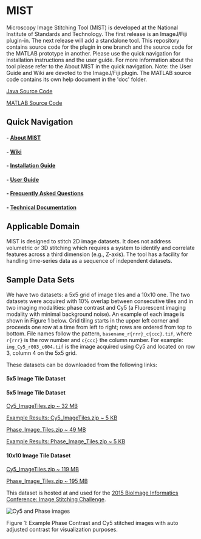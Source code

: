 # MIST
Microscopy Image Stitching Tool (MIST) is developed at the National Institute of Standards and Technology. The first release is an ImageJ/Fiji plugin-in. The next release will add a standalone tool. This repository contains source code for the plugin in one branch and the source code for the MATLAB prototype in another. Please use the quick navigation for installation instructions and the user guide. For more information about the tool please refer to the About MIST in the quick navigation. Note: the User Guide and Wiki are devoted to the ImageJ/Fiji plugin. The MATLAB source code contains its own help document in the 'doc' folder.

[Java Source Code](https://github.com/USNISTGOV/MIST/tree/master)

[MATLAB Source Code](https://github.com/USNISTGOV/MIST/tree/mist-matlab)

## Quick Navigation

#### - [About MIST](https://isg.nist.gov/deepzoomweb/resources/csmet/pages/image_stitching/image_stitching.html)
#### - [Wiki](https://github.com/USNISTGOV/MIST/wiki)
#### - [Installation Guide](https://github.com/USNISTGOV/MIST/wiki/Install-Guide)
#### - [User Guide](https://github.com/USNISTGOV/MIST/wiki/User-Guide)
#### - [Frequently Asked Questions](https://github.com/USNISTGOV/MIST/wiki/FAQ)
#### - [Technical Documentation](https://github.com/USNISTGOV/MIST/wiki/assets/mist-algorithm-documentation.pdf)

## Applicable Domain

MIST is designed to stitch 2D image datasets. It does not address volumetric or 3D stitching which requires a system to identify and correlate features across a third dimension (e.g., Z-axis). The tool has a facility for handling time-series data as a sequence of independent datasets.


## Sample Data Sets

We have two datasets: a 5x5 grid of image tiles and a 10x10 one.  The two datasets were acquired with 10% overlap between consecutive tiles and in two imaging modalities: phase contrast and Cy5 (a Fluorescent imaging modality with minimal background noise).  An example of each image is shown in Figure 1 below.  Grid tiling starts in the upper left corner and proceeds one row at a time from left to right; rows are ordered from top to bottom.  File names follow the pattern, `basename_r{rrr}_c{ccc}.tif`, where `r{rrr}` is the row number and `c{ccc}` the column number.  For example: `img_Cy5_r003_c004.tif` is the image acquired using Cy5 and located on row 3, column 4 on the 5x5 grid.


These datasets can be downloaded from the following links:

#### 5x5 Image Tile Dataset

#### 5x5 Image Tile Dataset

[Cy5_ImageTiles.zip ~ 32 MB](../../wiki/testdata/Small_Fluorescent_Test_Dataset.zip)

[Example Results: Cy5_ImageTiles.zip ~ 5 KB](../../wiki/testdata/Small_Fluorescent_Test_Dataset_Example_Results.zip)

[Phase_Image_Tiles.zip ~ 49 MB](../../wiki/testdata/Small_Phase_Test_Dataset.zip)

[Example Results: Phase_Image_Tiles.zip ~ 5 KB](../../wiki/testdata/Small_Phase_Test_Dataset_Example_Results.zip)


#### 10x10 Image Tile Dataset

[Cy5_ImageTiles.zip ~ 119 MB](https://isg.nist.gov/BII_2015/Stitching/Cy5_Image_Tiles.zip)

[Phase_Image_Tiles.zip ~ 195 MB](https://isg.nist.gov/BII_2015/Stitching/Phase_Image_Tiles.zip)

This dataset is hosted at and used for the [2015 BioImage Informatics Conference: Image Stitching Challenge](https://isg.nist.gov/BII_2015/webPages/pages/stitching/Stitching.html).

![Cy5 and Phase images](../../wiki/images/Cy5Phase.png)

Figure 1: Example Phase Contrast and Cy5 stitched images with auto adjusted contrast for visualization purposes.
